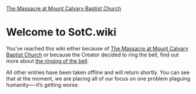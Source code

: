 [The Massacre at Mount Calvary Baptist Church](https://github.com/Mission23/MCBCMassacre/wiki/Massacre-at-Mount-Calvary-Baptist-Church)

# Welcome to SotC.wiki

You’ve reached this wiki either because of [The Massacre at Mount Calvary Baptist Church](https://github.com/Mission23/MCBCMassacre/wiki/Massacre-at-Mount-Calvary-Baptist-Church) or because the Creator decided to ring the bell, find out more about [the ringing of the bell](https://github.com/Mission23/Mission23/wiki/The-Ringing-Of-The-Bell).

All other entries have been taken offline and will return shortly. You can see that at the moment, we are placing all of our focus on one problem plaguing humanity—-it’s getting worse. 